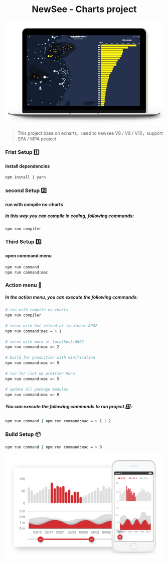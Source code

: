 <div align="center">
  <h1>NewSee - Charts project</h1>
  <img width="600" src="https://github.com/Newsee-Frontend/ns-charts/blob/master/md/charts-pc.png?raw=true">
</div>

> This project base on echarts，used to newsee V8 /  V9 / V10，support SPA / MPA peoject.

### Frist  Setup :one:
####  install dependencies
``` bash
npm install | yarn
```

### second  Setup :two:
####  run with compile ns-charts
#####  In this way you can compile in coding, following commands:
``` bash
npm run compiler
```

### Third  Setup :three:
#### open command menu
``` bash
npm run command
npm run command:mac
```

### Action menu :book:
#####  In the action menu, you can execute the following commands:

``` bash
# run with compile ns-charts
npm run compiler

# serve with hot reload at localhost:8002
npm run command:mac = > 1

# serve with mock at localhost:8002
npm run command:mac => 2

# build for production with minification
npm run command:mac => 9

# run for lint && prettier Menu
npm run command:mac => 5

# update all package modules
npm run command:mac => 8

```
#####  You can execute the following commands to run project :four: :
``` bash
npm run command | npm run command:mac = > 1 | 2
```
###  Build  Setup :package:
``` bash
npm run command | npm run command:mac = > 9
```
<div align="center">
  <img width="600" src="https://github.com/Newsee-Frontend/ns-charts/blob/master/md/charts-mobile.png?raw=true">
</div>
